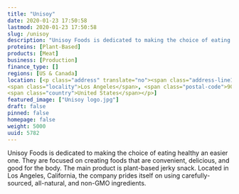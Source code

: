 ```yaml
---
title: "Unisoy"
date: 2020-01-23 17:50:58
lastmod: 2020-01-23 17:50:58
slug: /unisoy
description: "Unisoy Foods is dedicated to making the choice of eating healthy an easier one. They are focused on creating foods that are convenient, delicious, and good for the body.  The main product is plant-based jerky snack. Located in Los Angeles, California, the company prides itself on using carefully-sourced, all-natural, and non-GMO ingredients."
proteins: [Plant-Based]
products: [Meat]
business: [Production]
finance_type: []
regions: [US & Canada]
location: [<p class="address" translate="no"><span class="address-line1">West 1st Street</span><br>
<span class="locality">Los Angeles</span>, <span class="postal-code">90012</span><br>
<span class="country">United States</span></p>]
featured_image: ["Unisoy logo.jpg"]
draft: false
pinned: false
homepage: false
weight: 5000
uuid: 5782
---
```

<p>Unisoy Foods is dedicated to making the choice of eating healthy an easier one. They are focused on creating foods that are convenient, delicious, and good for the body.  The main product is plant-based jerky snack. Located in Los Angeles, California, the company prides itself on using carefully-sourced, all-natural, and non-GMO ingredients.</p>
